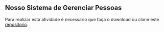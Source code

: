 ## Nosso Sistema de Gerenciar Pessoas

Para realizar esta atividade é necessario que faça o download ou clone este [repositorio](https://github.com/zup-academy/nosso-album-de-figurinhas). 

